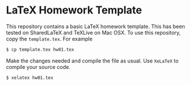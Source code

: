 # LaTeX Homework Template

This repository contains a basic LaTeX homework template.
This has been tested on SharedLaTeX and TeXLive on Mac OSX.
To use this repository, copy the `template.tex`.  For example

```bash
$ cp template.tex hw01.tex
```

Make the changes needed and compile the file as usual. Use `XeLaTeX` to compile your source code.

```bash
$ xelatex hw01.tex
```

